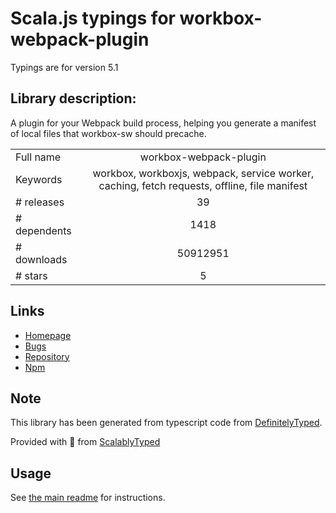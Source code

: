 
# Scala.js typings for workbox-webpack-plugin

Typings are for version 5.1

## Library description:
A plugin for your Webpack build process, helping you generate a manifest of local files that workbox-sw should precache.

|                    |                 |
| ------------------ | :-------------: |
| Full name          | workbox-webpack-plugin |
| Keywords           | workbox, workboxjs, webpack, service worker, caching, fetch requests, offline, file manifest |
| # releases         | 39 |
| # dependents       | 1418 |
| # downloads        | 50912951 |
| # stars            | 5 |

## Links
- [Homepage](https://github.com/GoogleChrome/workbox)
- [Bugs](https://github.com/GoogleChrome/workbox/issues)
- [Repository](https://github.com/googlechrome/workbox)
- [Npm](https://www.npmjs.com/package/workbox-webpack-plugin)
    


## Note
This library has been generated from typescript code from [DefinitelyTyped](https://definitelytyped.org).

Provided with :purple_heart: from [ScalablyTyped](https://github.com/oyvindberg/ScalablyTyped)

## Usage
See [the main readme](../../readme.md) for instructions.


